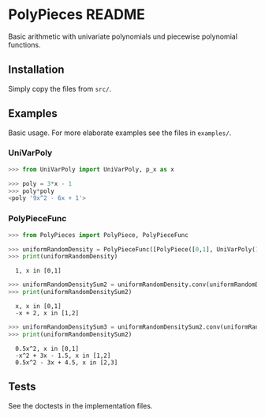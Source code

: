 # PolyPieces README

Basic arithmetic with univariate polynomials und piecewise polynomial functions.

## Installation

Simply copy the files from `src/`.



## Examples

Basic usage. For more elaborate examples see the files in `examples/`.

### UniVarPoly
```python
>>> from UniVarPoly import UniVarPoly, p_x as x

>>> poly = 3*x - 1
>>> poly*poly
<poly '9x^2 - 6x + 1'>
```

### PolyPieceFunc
```python
>>> from PolyPieces import PolyPiece, PolyPieceFunc

>>> uniformRandomDensity = PolyPieceFunc([PolyPiece([0,1], UniVarPoly(1))])
>>> print(uniformRandomDensity)
```
```
  1, x in [0,1]
```
```python
>>> uniformRandomDensitySum2 = uniformRandomDensity.conv(uniformRandomDensity)
>>> print(uniformRandomDensitySum2)
```
```
  x, x in [0,1]
  -x + 2, x in [1,2]
```
```python
>>> uniformRandomDensitySum3 = uniformRandomDensitySum2.conv(uniformRandomDensity)
>>> print(uniformRandomDensitySum2)
```
```
  0.5x^2, x in [0,1]
  -x^2 + 3x - 1.5, x in [1,2]
  0.5x^2 - 3x + 4.5, x in [2,3]
```

## Tests
See the doctests in the implementation files.